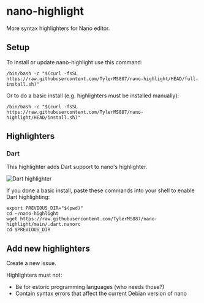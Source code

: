 # nano-highlight

More syntax highlighters for Nano editor.

## Setup

To install or update nano-highlight use this command:

```shell
/bin/bash -c "$(curl -fsSL https://raw.githubusercontent.com/TylerMS887/nano-highlight/HEAD/full-install.sh)"
```

Or to do a basic install (e.g. highlighters must be installed manually):

```shell
/bin/bash -c "$(curl -fsSL https://raw.githubusercontent.com/TylerMS887/nano-highlight/HEAD/install.sh)"
```

## Highlighters

### Dart

This highlighter adds Dart support to nano's highlighter.

![Dart highlighter](https://github.com/TylerMS887/nano-highlight/assets/115214762/36cfb212-6e79-4278-873a-bca8e1eb86cd)

If you done a basic install, paste these commands into your shell to enable Dart highlighting:

```
export PREVIOUS_DIR="$(pwd)"
cd ~/nano-highlight
wget https://raw.githubusercontent.com/TylerMS887/nano-highlight/main/.dart.nanorc
cd $PREVIOUS_DIR
```

## Add new highlighters

Create a new issue.

Highlighters must not:
* Be for estoric programming languages (who needs those?)
* Contain syntax errors that affect the current Debian version of nano
